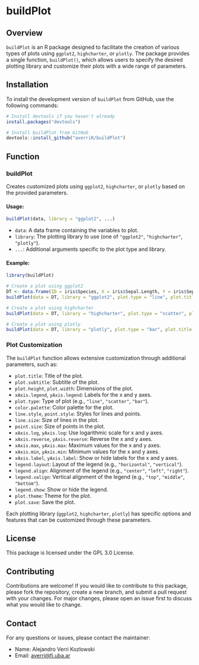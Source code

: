 
# buildPlot

## Overview
`buildPlot` is an R package designed to facilitate the creation of various types of plots using `ggplot2`, `highcharter`, or `plotly`. The package provides a single function, `buildPlot()`, which allows users to specify the desired plotting library and customize their plots with a wide range of parameters.

## Installation
To install the development version of `buildPlot` from GitHub, use the following commands:

```R
# Install devtools if you haven't already
install.packages("devtools")

# Install buildPlot from GitHub
devtools::install_github("averriK/buildPlot")
```

## Function

### buildPlot
Creates customized plots using `ggplot2`, `highcharter`, or `plotly` based on the provided parameters.

#### Usage:
```R
buildPlot(data, library = "ggplot2", ...)
```
- `data`: A data frame containing the variables to plot.
- `library`: The plotting library to use (one of `"ggplot2"`, `"highcharter"`, `"plotly"`).
- `...`: Additional arguments specific to the plot type and library.

#### Example:
```R
library(buildPlot)

# Create a plot using ggplot2
DT <- data.frame(ID = iris$Species, X = iris$Sepal.Length, Y = iris$Sepal.Width)
buildPlot(data = DT, library = "ggplot2", plot.type = "line", plot.title = "Sepal Dimensions")

# Create a plot using highcharter
buildPlot(data = DT, library = "highcharter", plot.type = "scatter", plot.title = "Sepal Dimensions")

# Create a plot using plotly
buildPlot(data = DT, library = "plotly", plot.type = "bar", plot.title = "Sepal Dimensions")
```

### Plot Customization
The `buildPlot` function allows extensive customization through additional parameters, such as:

- `plot.title`: Title of the plot.
- `plot.subtitle`: Subtitle of the plot.
- `plot.height`, `plot.width`: Dimensions of the plot.
- `xAxis.legend`, `yAxis.legend`: Labels for the x and y axes.
- `plot.type`: Type of plot (e.g., `"line"`, `"scatter"`, `"bar"`).
- `color.palette`: Color palette for the plot.
- `line.style`, `point.style`: Styles for lines and points.
- `line.size`: Size of lines in the plot.
- `point.size`: Size of points in the plot.
- `xAxis.log`, `yAxis.log`: Use logarithmic scale for x and y axes.
- `xAxis.reverse`, `yAxis.reverse`: Reverse the x and y axes.
- `xAxis.max`, `yAxis.max`: Maximum values for the x and y axes.
- `xAxis.min`, `yAxis.min`: Minimum values for the x and y axes.
- `xAxis.label`, `yAxis.label`: Show or hide labels for the x and y axes.
- `legend.layout`: Layout of the legend (e.g., `"horizontal"`, `"vertical"`).
- `legend.align`: Alignment of the legend (e.g., `"center"`, `"left"`, `"right"`).
- `legend.valign`: Vertical alignment of the legend (e.g., `"top"`, `"middle"`, `"bottom"`).
- `legend.show`: Show or hide the legend.
- `plot.theme`: Theme for the plot.
- `plot.save`: Save the plot.

Each plotting library (`ggplot2`, `highcharter`, `plotly`) has specific options and features that can be customized through these parameters.

## License
This package is licensed under the GPL 3.0 License.

## Contributing
Contributions are welcome! If you would like to contribute to this package, please fork the repository, create a new branch, and submit a pull request with your changes. For major changes, please open an issue first to discuss what you would like to change.

## Contact
For any questions or issues, please contact the maintainer:
- Name: Alejandro Verri Kozlowski
- Email: averri@fi.uba.ar

